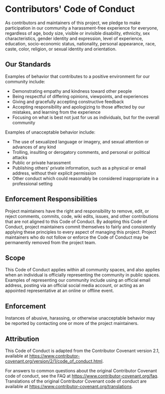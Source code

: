 # Contributors' Code of Conduct

As contributors and maintainers of this project, we pledge to make participation 
in our community a harassment-free experience for everyone, regardless of age, 
body size, visible or invisible disability, ethnicity, sex characteristics, gender
identity and expression, level of experience, education, socio-economic status,
nationality, personal appearance, race, caste, color, religion, or sexual
identity and orientation.

## Our Standards

Examples of behavior that contributes to a positive environment for our community include:

* Demonstrating empathy and kindness toward other people
* Being respectful of differing opinions, viewpoints, and experiences
* Giving and gracefully accepting constructive feedback
* Accepting responsibility and apologizing to those affected by our mistakes,
  and learning from the experience
* Focusing on what is best not just for us as individuals, but for the overall
  community

Examples of unacceptable behavior include:

* The use of sexualized language or imagery, and sexual attention or advances of
  any kind
* Trolling, insulting or derogatory comments, and personal or political attacks
* Public or private harassment
* Publishing others' private information, such as a physical or email address,
  without their explicit permission
* Other conduct which could reasonably be considered inappropriate in a
  professional setting

## Enforcement Responsibilities 

Project maintainers have the right and responsibility to remove, edit, or reject comments, 
commits, code, wiki edits, issues, and other contributions that are not aligned to this 
Code of Conduct. By adopting this Code of Conduct, project maintainers commit themselves 
to fairly and consistently applying these principles to every aspect of managing this project.
Project maintainers who do not follow or enforce the Code of Conduct may be permanently removed 
from the project team.

## Scope

This Code of Conduct applies within all community spaces, and also applies when
an individual is officially representing the community in public spaces.
Examples of representing our community include using an official email address,
posting via an official social media account, or acting as an appointed
representative at an online or offline event.

## Enforcement

Instances of abusive, harassing, or otherwise unacceptable behavior may be
reported by contacting one or more of the project maintainers.

## Attribution

This Code of Conduct is adapted from the Contributor Covenant version 2.1, available at
https://www.contributor-covenant.org/version/2/1/code_of_conduct.html.  

For answers to common questions about the original Contributor Covenant code of conduct, see the FAQ at
https://www.contributor-covenant.org/faq. 
Translations of the original Contributor Covenant code of conduct are available at 
https://www.contributor-covenant.org/translations.  
